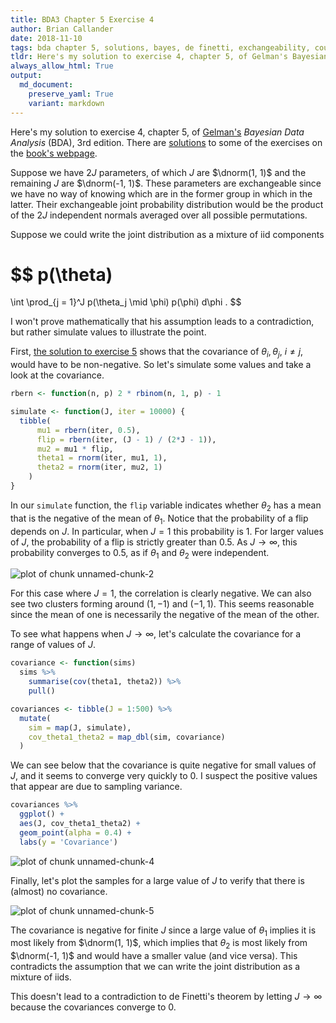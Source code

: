 ```yaml
---
title: BDA3 Chapter 5 Exercise 4
author: Brian Callander
date: 2018-11-10
tags: bda chapter 5, solutions, bayes, de finetti, exchangeability, counter example
tldr: Here's my solution to exercise 4, chapter 5, of Gelman's Bayesian Data Analysis (BDA), 3rd edition.
always_allow_html: True
output:
  md_document:
    preserve_yaml: True
    variant: markdown
---
```


Here's my solution to exercise 4, chapter 5, of
[Gelman's](https://andrewgelman.com/) *Bayesian Data Analysis* (BDA),
3rd edition. There are
[solutions](http://www.stat.columbia.edu/~gelman/book/solutions.pdf) to
some of the exercises on the [book's
webpage](http://www.stat.columbia.edu/~gelman/book/).

<!--more-->
<div style="display:none">

$\DeclareMathOperator{\dbinomial}{Binomial}
  \DeclareMathOperator{\dbern}{Bernoulli}
  \DeclareMathOperator{\dpois}{Poisson}
  \DeclareMathOperator{\dnorm}{Normal}
  \DeclareMathOperator{\dt}{t}
  \DeclareMathOperator{\dcauchy}{Cauchy}
  \DeclareMathOperator{\dexponential}{Exp}
  \DeclareMathOperator{\duniform}{Uniform}
  \DeclareMathOperator{\dgamma}{Gamma}
  \DeclareMathOperator{\dinvgamma}{InvGamma}
  \DeclareMathOperator{\invlogit}{InvLogit}
  \DeclareMathOperator{\dinvchi}{InvChi2}
  \DeclareMathOperator{\dsinvchi}{SInvChi2}
  \DeclareMathOperator{\dchi}{Chi2}
  \DeclareMathOperator{\dnorminvchi}{NormInvChi2}
  \DeclareMathOperator{\logit}{Logit}
  \DeclareMathOperator{\ddirichlet}{Dirichlet}
  \DeclareMathOperator{\dbeta}{Beta}$

</div>



Suppose we have $2J$ parameters, of which $J$ are $\dnorm(1, 1)$ and the remaining $J$ are $\dnorm(-1, 1)$. These parameters are exchangeable since we have no way of knowing which are in the former group in which in the latter. Their exchangeable joint probability distribution would be the product of the $2J$ independent normals averaged over all possible permutations.

Suppose we could write the joint distribution as a mixture of iid components

$$
p(\theta)
=
\int \prod_{j = 1}^J p(\theta_j \mid \phi) p(\phi) d\phi
.
$$

I won't prove mathematically that his assumption leads to a contradiction, but rather simulate values to illustrate the point.

First, [the solution to exercise 5](chapter_05_exercise_05.html) shows that the covariance of $\theta_i, \theta_j$, $i \ne j$, would have to be non-negative. So let's simulate some values and take a look at the covariance.


```r
rbern <- function(n, p) 2 * rbinom(n, 1, p) - 1

simulate <- function(J, iter = 10000) {
  tibble(
      mu1 = rbern(iter, 0.5),
      flip = rbern(iter, (J - 1) / (2*J - 1)),
      mu2 = mu1 * flip,
      theta1 = rnorm(iter, mu1, 1),
      theta2 = rnorm(iter, mu2, 1)
    )
}
```

In our `simulate` function, the `flip` variable indicates whether $\theta_2$ has a mean that is the negative of the mean of $\theta_1$. Notice that the probability of a flip depends on $J$. In particular, when $J = 1$ this probability is 1. For larger values of $J$, the probability of a flip is strictly greater than 0.5. As $J \to \infty$, this probability converges to 0.5, as if $\theta_1$ and $\theta_2$ were independent.

![plot of chunk unnamed-chunk-2](figure/unnamed-chunk-2-1.png)

For this case where $J = 1$, the correlation is clearly negative. We can also see two clusters forming around $(1, -1)$ and $(-1, 1)$. This seems reasonable since the mean of one is necessarily the negative of the mean of the other.

To see what happens when $J \to \infty$, let's calculate the covariance for a range of values of $J$.


```r
covariance <- function(sims)
  sims %>% 
    summarise(cov(theta1, theta2)) %>% 
    pull()

covariances <- tibble(J = 1:500) %>% 
  mutate(
    sim = map(J, simulate),
    cov_theta1_theta2 = map_dbl(sim, covariance)
  )
```

We can see below that the covariance is quite negative for small values of $J$, and it seems to converge very quickly to 0. I suspect the positive values that appear are due to sampling variance.


```r
covariances %>% 
  ggplot() +
  aes(J, cov_theta1_theta2) +
  geom_point(alpha = 0.4) +
  labs(y = 'Covariance')
```

![plot of chunk unnamed-chunk-4](figure/unnamed-chunk-4-1.png)

Finally, let's plot the samples for a large value of $J$ to verify that there is (almost) no covariance.

![plot of chunk unnamed-chunk-5](figure/unnamed-chunk-5-1.png)

The covariance is negative for finite $J$ since a large value of $\theta_1$ implies it is most likely from $\dnorm(1, 1)$, which implies that $\theta_2$ is most likely from $\dnorm(-1, 1)$ and would have a smaller value (and vice versa). This contradicts the assumption that we can write the joint distribution as a mixture of iids.

This doesn't lead to a contradiction to de Finetti's theorem by letting $J \to \infty$ because the covariances converge to 0.
